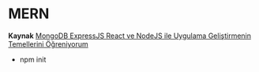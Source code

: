 # MERN

**Kaynak** [MongoDB ExpressJS React ve NodeJS ile Uygulama Geliştirmenin Temellerini Öğreniyorum](https://www.udemy.com/course/mern-stack-ile-uygulama-gelistirme-kursu-2022/)

- npm init
